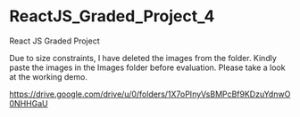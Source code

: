 # ReactJS_Graded_Project_4

React JS Graded Project

Due to size constraints, I have deleted the images from the folder. Kindly paste the images in the Images folder before evaluation. Please take a look at the working demo.

https://drive.google.com/drive/u/0/folders/1X7oPInyVsBMPcBf9KDzuYdnwO0NHHGaU
